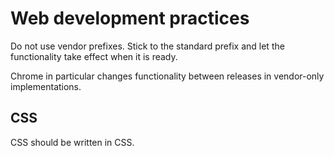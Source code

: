 
# Web development practices

Do not use vendor prefixes. Stick to the standard prefix and let the functionality take effect when it is ready.

Chrome in particular changes functionality between releases in vendor-only implementations.

## CSS

CSS should be written in CSS.
